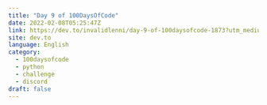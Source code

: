 ```yaml
---
title: "Day 9 of 100DaysOfCode"
date: 2022-02-08T05:25:47Z
link: https://dev.to/invalidlenni/day-9-of-100daysofcode-1873?utm_medium=RSS&utm_source=news.12bit.vn
site: dev.to
language: English
category:
  - 100daysofcode
  - python
  - challenge
  - discord
draft: false
---
```

